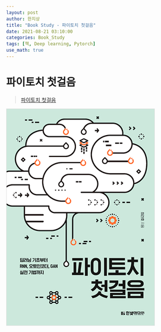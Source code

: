 ```yaml
---
layout: post
author: 한지상
title: "Book Study - 파이토치 첫걸음"
date: 2021-08-21 03:10:00
categories: Book_Study
tags: [책, Deep learning, Pytorch]
use_math: true
---
```


# 파이토치 첫걸음

> [파이토치 첫걸음](https://onground.notion.site/9819d37eb4c2451289ddb604fc65bda0)

![](/assets/파이토치첫걸음.jpg)